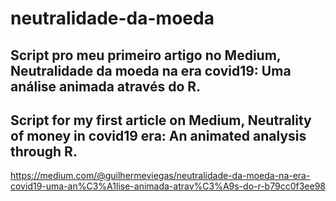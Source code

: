 # neutralidade-da-moeda

## Script pro meu primeiro artigo no Medium, Neutralidade da moeda na era covid19: Uma análise animada através do R.

## Script for my first article on Medium, Neutrality of money in covid19 era: An animated analysis through R.

https://medium.com/@guilhermeviegas/neutralidade-da-moeda-na-era-covid19-uma-an%C3%A1lise-animada-atrav%C3%A9s-do-r-b79cc0f3ee98
